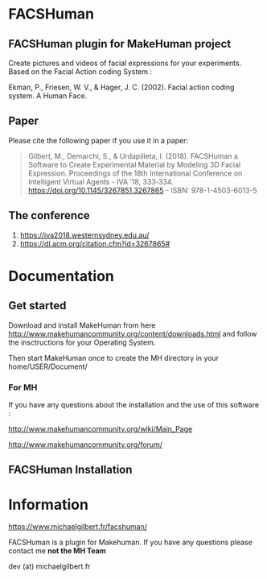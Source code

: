 # FACSHuman
## FACSHuman plugin for MakeHuman project
Create pictures and videos of facial expressions for your experiments.
Based on the Facial Action coding System :

Ekman, P., Friesen, W. V., & Hager, J. C. (2002). Facial action coding system. A Human Face.
## Paper
Please cite the following paper if you use it in a paper:

>Gilbert, M., Demarchi, S., & Urdapilleta, I. (2018). FACSHuman a Software to Create Experimental Material by Modeling 3D Facial Expression. Proceedings of the 18th International Conference on Intelligent Virtual Agents  - IVA ’18, 333‑334.
https://doi.org/10.1145/3267851.3267865 - ISBN: 978-1-4503-6013-5

## The conference
1. https://iva2018.westernsydney.edu.au/
2. https://dl.acm.org/citation.cfm?id=3267865#

# Documentation
## Get started
Download and install MakeHuman from here http://www.makehumancommunity.org/content/downloads.html
and follow the insctructions for your Operating System.

Then start MakeHuman once to create the MH directory in your home/USER/Document/ 

### For MH
If you have any questions about the installation and the use of this software :

http://www.makehumancommunity.org/wiki/Main_Page

http://www.makehumancommunity.org/forum/

## FACSHuman Installation



# Information
https://www.michaelgilbert.fr/facshuman/

FACSHuman is a plugin for Makehuman.
If you have any questions please contact me  __**not the MH Team**__

dev (at) michaelgilbert.fr

